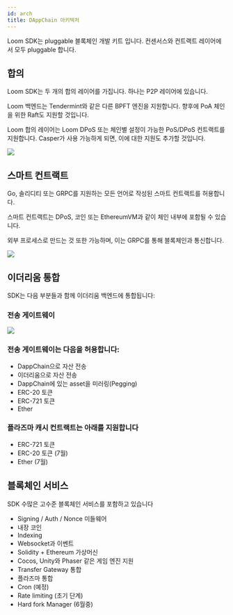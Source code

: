 ```yaml
---
id: arch
title: DAppChain 아키텍처
---
```

Loom SDK는 pluggable 블록체인 개발 키트 입니다. 컨센서스와 컨트랙트 레이어에서 모두 pluggable 합니다.

## 합의

Loom SDK는 두 개의 합의 레이어를 가집니다. 하나는 P2P 레이어에 있습니다.

Loom 백엔드는 Tendermint와 같은 다른 BPFT 엔진을 지원합니다. 향후에 PoA 체인을 위한 Raft도 지원할 것입니다.

Loom 합의 레이어는 Loom DPoS 또는 체인별 설정이 가능한 PoS/DPoS 컨트랙트를 지원합니다. Casper가 사용 가능하게 되면, 이에 대한 지원도 추가할 것입니다.

![](/developers/img/loom-sdk-arch-overview.jpg)

## 스마트 컨트랙트

Go, 솔리디티 또는 GRPC를 지원하는 모든 언어로 작성된 스마트 컨트랙트를 허용합니다.

스마트 컨트랙트는 DPoS, 코인 또는 EthereumVM과 같이 체인 내부에 포함될 수 있습니다.

외부 프로세스로 만드는 것 또한 가능하며, 이는 GRPC를 통해 블록체인과 통신합니다.

![](/developers/img/loom-sdk-arch-contracts.jpg)

## 이더리움 통합

SDK는 다음 부분들과 함께 이더리움 백엔드에 통합됩니다:

### 전송 게이트웨이

![](/developers/img/loom-sdk-arch-plasma.jpg)

### 전송 게이트웨이는 다음을 허용합니다:

* DappChain으로 자산 전송
* 이더리움으로 자산 전송
* DappChain에 있는 asset을 미러링(Pegging)
* ERC-20 토큰
* ERC-721 토큰
* Ether 

### 플라즈마 캐시 컨트랙트는 아래를 지원합니다

* ERC-721 토큰
* ERC-20 토큰 (7월)
* Ether (7월)

## 블록체인 서비스

SDK 수많은 고수준 블록체인 서비스를 포함하고 있습니다

* Signing / Auth / Nonce 미들웨어
* 내장 코인
* Indexing
* Websocket과 이벤트
* Solidity + Ethereum 가상머신
* Cocos, Unity와 Phaser 같은 게임 엔진 지원
* Transfer Gateway 통합
* 플라즈마 통합
* Cron (예정)
* Rate limiting (초기 단계)
* Hard fork Manager (6월중)